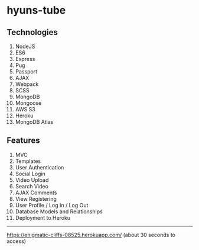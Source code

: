 hyuns-tube
==========

Technologies
------------
1. NodeJS
2. ES6
3. Express
4. Pug
5. Passport
6. AJAX
7. Webpack
8. SCSS
9. MongoDB
10. Mongoose
11. AWS S3
12. Heroku
13. MongoDB Atlas

Features
--------
1. MVC
2. Templates
3. User Authentication
4. Social Login
5. Video Upload
6. Search Video
7. AJAX Comments
8. View Registering
9. User Profile / Log In / Log Out
10. Database Models and Relationships
11. Deployment to Heroku

- - -
https://enigmatic-cliffs-08525.herokuapp.com/ (about 30 seconds to access)
